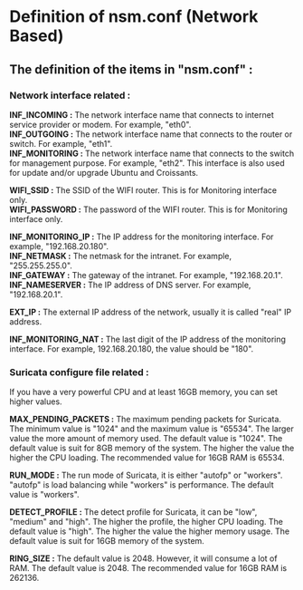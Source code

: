# **Definition of nsm.conf (Network Based)**

## The definition of the items in "nsm.conf" :

### Network interface related :

**INF_INCOMING :** The network interface name that connects to internet service provider or modem.  For example, "eth0".  
**INF_OUTGOING :** The network interface name that connects to the router or switch.  For example, "eth1".  
**INF_MONITORING :** The network interface name that connects to the switch for management purpose.  For example, "eth2".  This interface is also used for update and/or upgrade Ubuntu and Croissants.  

**WIFI_SSID :** The SSID of the WIFI router.  This is for Monitoring interface only.  
**WIFI_PASSWORD :** The password of the WIFI router.  This is for Monitoring interface only.  

**INF_MONITORING_IP :** The IP address for the monitoring interface.  For example, "192.168.20.180".  
**INF_NETMASK :** The netmask for the intranet.  For example, "255.255.255.0".  
**INF_GATEWAY :** The gateway of the intranet.  For example, "192.168.20.1".  
**INF_NAMESERVER :** The IP address of DNS server.  For example, "192.168.20.1".  

**EXT_IP :** The external IP address of the network, usually it is called "real" IP address.

**INF_MONITORING_NAT :** The last digit of the IP address of the monitoring interface.  For example, 192.168.20.180, the value should be "180".


### Suricata configure file related :

If you have a very powerful CPU and at least 16GB memory, you can set higher values.

**MAX_PENDING_PACKETS :** The maximum pending packets for Suricata.  The minimum value is "1024" and the maximum value is "65534".  The larger value the more amount of memory used.  The default value is "1024".  The default value is suit for 8GB memory of the system.  The higher the value the higher the CPU loading.  The recommended value for 16GB RAM is 65534.

**RUN_MODE :** The run mode of Suricata, it is either "autofp" or "workers".  "autofp" is load balancing while "workers" is performance.  The default value is "workers".

**DETECT_PROFILE :** The detect profile for Suricata, it can be "low", "medium" and "high".  The higher the profile, the higher CPU loading.  The default value is "high".  The higher the value the higher memory usage.  The default value is suit for 16GB memory of the system.

**RING_SIZE :** The default value is 2048.  However, it will consume a lot of RAM.  The default value is 2048.  The recommended value for 16GB RAM is 262136.  
